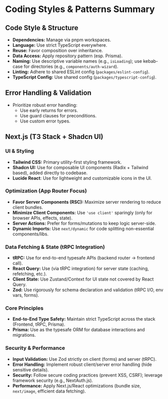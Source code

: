 # Coding Styles & Patterns Summary

## Code Style & Structure

- **Dependencies:** Manage via pnpm workspaces.
- **Language:** Use strict TypeScript everywhere.
- **Reuse:** Favor composition over inheritance.
- **Data Access:** Apply repository pattern (esp. Prisma).
- **Naming:** Use descriptive variable names (e.g., `isLoading`); use kebab-case
  for directories (e.g., `components/auth-wizard`).
- **Linting:** Adhere to shared ESLint config (`packages/eslint-config`).
- **TypeScript Config:** Use shared config (`packages/typescript-config`).

## Error Handling & Validation

- Prioritize robust error handling:
  - Use early returns for errors.
  - Use guard clauses for preconditions.
  - Use custom error types.

## Next.js (T3 Stack + Shadcn UI)

### UI & Styling

- **Tailwind CSS:** Primary utility-first styling framework.
- **Shadcn UI:** Use for composable UI components (Radix + Tailwind based),
  added directly to codebase.
- **Lucide React**: Use for lightweight and customizable icons in the UI.

### Optimization (App Router Focus)

- **Favor Server Components (RSC):** Maximize server rendering to reduce client
  bundles.
- **Minimize Client Components:** Use `'use client'` sparingly (only for browser
  APIs, effects, state).
- **Server Actions:** Prefer for forms/mutations to keep logic server-side.
- **Dynamic Imports:** Use `next/dynamic` for code splitting non-essential
  components/libs.

### Data Fetching & State (tRPC Integration)

- **tRPC:** Use for end-to-end typesafe APIs (backend router -> frontend call).
- **React Query:** Use (via tRPC integration) for server state (caching,
  refetching, etc.).
- **Client State:** Use Zustand/Context for UI state not covered by React Query.
- **Zod:** Use rigorously for schema declaration and validation (tRPC I/O, env
  vars, forms).

### Core Principles

- **End-to-End Type Safety:** Maintain strict TypeScript across the stack
  (Frontend, tRPC, Prisma).
- **Prisma:** Use as the typesafe ORM for database interactions and migrations.

### Security & Performance

- **Input Validation:** Use Zod strictly on client (forms) and server (tRPC).
- **Error Handling:** Implement robust client/server error handling (hide
  sensitive details).
- **Security:** Follow secure coding practices (prevent XSS, CSRF); leverage
  framework security (e.g., NextAuth.js).
- **Performance:** Apply Next.js/React optimizations (bundle size, `next/image`,
  efficient data fetching).
